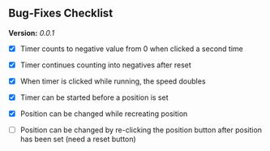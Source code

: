 ## Bug-Fixes Checklist

**Version:** *0.0.1*
- [x] Timer counts to negative value from 0 when clicked a second time
- [x] Timer continues counting into negatives after reset
- [x] When timer is clicked while running, the speed doubles
- [x] Timer can be started before a position is set

- [x] Position can be changed while recreating position
- [ ] Position can be changed by re-clicking the position button after position has been set (need a reset button)
